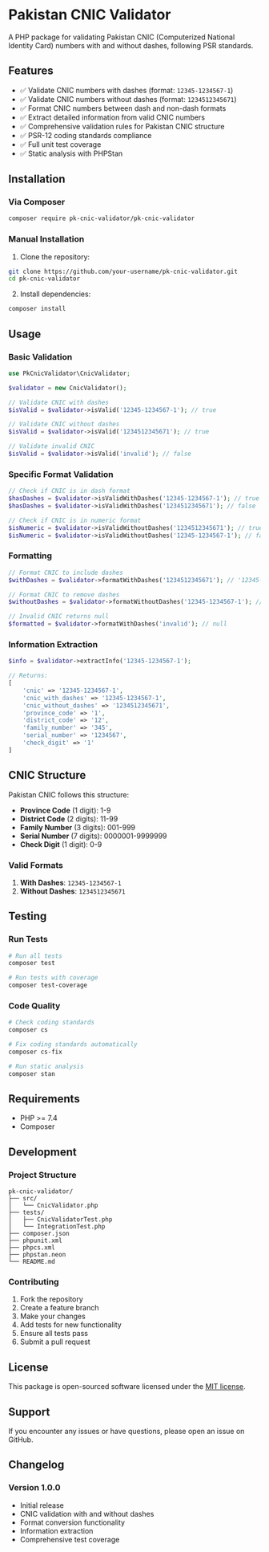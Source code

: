 # Pakistan CNIC Validator

A PHP package for validating Pakistan CNIC (Computerized National Identity Card) numbers with and without dashes, following PSR standards.

## Features

- ✅ Validate CNIC numbers with dashes (format: `12345-1234567-1`)
- ✅ Validate CNIC numbers without dashes (format: `1234512345671`)
- ✅ Format CNIC numbers between dash and non-dash formats
- ✅ Extract detailed information from valid CNIC numbers
- ✅ Comprehensive validation rules for Pakistan CNIC structure
- ✅ PSR-12 coding standards compliance
- ✅ Full unit test coverage
- ✅ Static analysis with PHPStan

## Installation

### Via Composer

```bash
composer require pk-cnic-validator/pk-cnic-validator
```

### Manual Installation

1. Clone the repository:
```bash
git clone https://github.com/your-username/pk-cnic-validator.git
cd pk-cnic-validator
```

2. Install dependencies:
```bash
composer install
```

## Usage

### Basic Validation

```php
use PkCnicValidator\CnicValidator;

$validator = new CnicValidator();

// Validate CNIC with dashes
$isValid = $validator->isValid('12345-1234567-1'); // true

// Validate CNIC without dashes
$isValid = $validator->isValid('1234512345671'); // true

// Validate invalid CNIC
$isValid = $validator->isValid('invalid'); // false
```

### Specific Format Validation

```php
// Check if CNIC is in dash format
$hasDashes = $validator->isValidWithDashes('12345-1234567-1'); // true
$hasDashes = $validator->isValidWithDashes('1234512345671'); // false

// Check if CNIC is in numeric format
$isNumeric = $validator->isValidWithoutDashes('1234512345671'); // true
$isNumeric = $validator->isValidWithoutDashes('12345-1234567-1'); // false
```

### Formatting

```php
// Format CNIC to include dashes
$withDashes = $validator->formatWithDashes('1234512345671'); // '12345-1234567-1'

// Format CNIC to remove dashes
$withoutDashes = $validator->formatWithoutDashes('12345-1234567-1'); // '1234512345671'

// Invalid CNIC returns null
$formatted = $validator->formatWithDashes('invalid'); // null
```

### Information Extraction

```php
$info = $validator->extractInfo('12345-1234567-1');

// Returns:
[
    'cnic' => '12345-1234567-1',
    'cnic_with_dashes' => '12345-1234567-1',
    'cnic_without_dashes' => '1234512345671',
    'province_code' => '1',
    'district_code' => '12',
    'family_number' => '345',
    'serial_number' => '1234567',
    'check_digit' => '1'
]
```

## CNIC Structure

Pakistan CNIC follows this structure:

- **Province Code** (1 digit): 1-9
- **District Code** (2 digits): 11-99
- **Family Number** (3 digits): 001-999
- **Serial Number** (7 digits): 0000001-9999999
- **Check Digit** (1 digit): 0-9

### Valid Formats

1. **With Dashes**: `12345-1234567-1`
2. **Without Dashes**: `1234512345671`

## Testing

### Run Tests

```bash
# Run all tests
composer test

# Run tests with coverage
composer test-coverage
```

### Code Quality

```bash
# Check coding standards
composer cs

# Fix coding standards automatically
composer cs-fix

# Run static analysis
composer stan
```

## Requirements

- PHP >= 7.4
- Composer

## Development

### Project Structure

```
pk-cnic-validator/
├── src/
│   └── CnicValidator.php
├── tests/
│   ├── CnicValidatorTest.php
│   └── IntegrationTest.php
├── composer.json
├── phpunit.xml
├── phpcs.xml
├── phpstan.neon
└── README.md
```

### Contributing

1. Fork the repository
2. Create a feature branch
3. Make your changes
4. Add tests for new functionality
5. Ensure all tests pass
6. Submit a pull request

## License

This package is open-sourced software licensed under the [MIT license](LICENSE).

## Support

If you encounter any issues or have questions, please open an issue on GitHub.

## Changelog

### Version 1.0.0
- Initial release
- CNIC validation with and without dashes
- Format conversion functionality
- Information extraction
- Comprehensive test coverage 